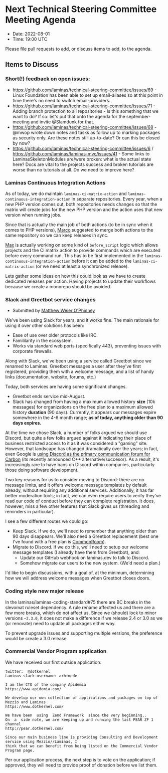 # Next Technical Steering Committee Meeting Agenda

- Date: 2022-08-01
- Time: 19:00 UTC

Please file pull requests to add, or discuss items to add, to the agenda.

## Items to Discuss

### Short(!) feedback on open issues:
* https://github.com/laminas/technical-steering-committee/issues/69 - Linux Foundation has been able to set up email-aliases so at this point in time there's no need to switch email-providers.
* https://github.com/laminas/technical-steering-committee/issues/71 - Adding branch protection to all repositories - Is this something that we want to do? If so: let's put that onto the agenda for the september-meeting and invite @Slamdunk for that.
* https://github.com/laminas/technical-steering-committee/issues/68 - @mwop wrote down notes and tasks as follow up to marking packages as security only. Are these notes still up-to-date? Or can this be closed by now?
* https://github.com/laminas/technical-steering-committee/issues/6 / https://github.com/laminas/laminas-mvc/issues/41 - Some links to LaminasSkeletonModules are/were broken: what is the actual state here? Docs are vital to the projects success and broken tutorials are worse than no tutorials at all. Do we need to improve here?

### Laminas Continuous Integration Actions

As of today, we do maintain `laminas-ci-matrix-action` and `laminas-continuous-integration-action` in separate repositories.
Every year, when a new PHP version comes out, both repositories needs changes so that the matrix will create jobs for the new PHP version and the action uses that new version when running jobs.

Since that is actually the main job of both actions (to be in sync when it comes to PHP versions), [Marco](https://github.com/Ocramius) suggested to merge both actions to the same repository so we can keep releases in sync.

[Max](https://github.com/boesing) is actually working on some kind of `before_script` logic which allows projects and the CI matrix action to provide commands which are executed before every command run.
This has to be first implemented in the `laminas-continuous-integration-action` before it can be added to the `laminas-ci-matrix-action` (or we need at least a synchronized release).

Lets gather some ideas on how this could look as we have to create dedicated releases per action. Having projects to update their workflows because we create a monorepo should be avoided.

### Slack and Greetbot service changes

- Submitted by [Matthew Weier O'Phinney](https://github.com/weierophinney)

We've been using Slack for years, and it works fine.
The main rationale for using it over other solutions has been:

- Ease of use over older protocols like IRC.
- Famililarity in the ecosystem.
- Works via standard web ports (specifically 443), preventing issues with corporate firewalls.

Along with Slack, we've been using a service called Greetbot since we renamed to Laminas.
Greetbot messages a user after they've first registered, providing them with a welcome message, and a list of handy links (documentation, website, forums, etc.)

Today, both services are having some significant changes.

- Greetbot ends service mid-August.
- Slack has changed from having a maximum allowed history **size** (10k messages) for organizations on the free plan to a maximum allowed history **duration** (90 days).
  Currently, it appears our messages expire somewhere in the 4-6 month range; **as of today, anything older than 90 days expires.**

At the time we chose Slack, a number of folks argued we should use Discord, but quite a few folks argued against it indicating their place of business restricted access to it as it was considered a "gaming" site.
However, that landscape has changed dramatically over the years; in fact, even Google is [using Discord as the primary communication forum for Carbon](https://thenewstack.io/google-launches-carbon-an-experimental-replacement-for-c/) (its recently announced C++ alternative/succesor).
As a result, it's increasingly rare to have bans on Discord within companies, particularly those doing software development.

Two key reasons for us to consider moving to Discord: there are no message limits, and it offers welcome message templates by default already, without requiring any additional services.
Additionally, it has far better moderation tools; in fact, we can even require users to verify they've read our code of conduct before they can complete registration.
It does, however, miss a few other features that Slack gives us (threading and reminders in particular).

I see a few different routes we could go:

- Keep Slack.
  If we do, we'll need to remember that anything older than 90 days disappears.
  We'll also need a Greetbot replacement (best one I've found with a free plan is [CommonRoom](https://www.commonroom.io/pricing/)).
- Migrate to Discord.
  If we do this, we'll need to setup our welcome message templates (I already have them from Greetbot), and:
  - Update our GitHub webhook on laminas.dev to talk to Discord.
  - Somehow migrate our users to the new system. (We'd need a plan.)

I'd like to begin discussions, with a goal of, at the minimum, determining how we will address welcome messages when Greetbot closes doors.

### Coding style new major release

In the laminas/laminas-coding-standard#75 there are BC breaks in the slevomat ruleset dependency. A rule rename affected us and there are a few more breaks, which do not affect us. Since we (should) lock to minor versions `~2.3.0`, it does not make a difference if we release 2.4 or 3.0 as we (or renovate) need to update all packages either way.

To prevent upgrade issues and supporting multiple versions, the preference would be create a 3.0 release.

### Commercial Vendor Program application

We have received our first outside application:

```text
twitter:  @dotkernel
Laminas slack username: arhimede

I am the CTO of the company Apidemia   
https://www.apidemia.com/

We develop our own collection of applications and packages on top of Mezzio and Laminas 
https://www.dotkernel.com/

We have been  using  Zend Framework  since the very beginning,.
On  a  side note, we are keeping up and running the last PEAR ZF 1 channel 
http://pear.dotkernel.com/

Since our main business line is providing Consulting and Development service using Mezzio//Laminas, I
think that we can benefit from being listed on the Commercial Vendor Program page.
```

Per our application process, the next step is to vote on the application; if approved, they will need to provide proof of donation before we list them.
